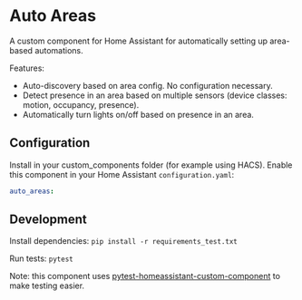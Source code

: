 # Auto Areas

A custom component for Home Assistant for automatically setting up area-based automations.

Features:

- Auto-discovery based on area config. No configuration necessary.
- Detect presence in an area based on multiple sensors (device classes: motion, occupancy, presence).
- Automatically turn lights on/off based on presence in an area.

## Configuration

Install in your custom_components folder (for example using HACS). Enable this component in your Home Assistant `configuration.yaml`:

```yaml
auto_areas:
```

## Development

Install dependencies:
`pip install -r requirements_test.txt`

Run tests:
`pytest`

Note: this component uses [pytest-homeassistant-custom-component](https://github.com/MatthewFlamm/pytest-homeassistant-custom-component) to make testing easier.
